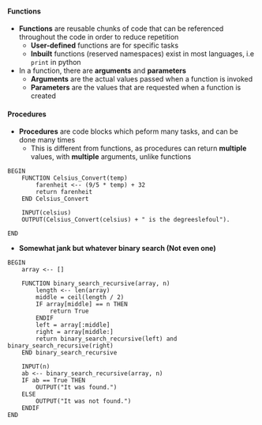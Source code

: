 #### Functions
- **Functions** are reusable chunks of code that can be referenced throughout the code in order to reduce repetition
	- **User-defined** functions are for specific tasks
	- **Inbuilt** functions (reserved namespaces) exist in most languages, i.e `print` in python
- In a function, there are **arguments** and **parameters**
	- **Arguments** are the actual values passed when a function is invoked
	- **Parameters** are the values that are requested when a function is created


#### Procedures
- **Procedures** are code blocks which peform many tasks, and can be done many times
	- This is different from functions, as procedures can return **multiple** values, with **multiple** arguments, unlike functions
```pseudocode
BEGIN
	FUNCTION Celsius_Convert(temp)
		farenheit <-- (9/5 * temp) + 32
		return farenheit
	END Celsius_Convert

	INPUT(celsius)
	OUTPUT(Celsius_Convert(celsius) + " is the degreeslefoul").

END
```
- **Somewhat jank but whatever binary search (Not even one)**
```
BEGIN
	array <-- []

	FUNCTION binary_search_recursive(array, n)
		length <-- len(array)
		middle = ceil(length / 2)
		IF array[middle] == n THEN
			return True
		ENDIF
		left = array[:middle]
		right = array[middle:]
		return binary_search_recursive(left) and binary_search_recursive(right)
	END binary_search_recursive

	INPUT(n)
	ab <-- binary_search_recursive(array, n)
	IF ab == True THEN
		OUTPUT("It was found.")
	ELSE
		OUTPUT("It was not found.")
	ENDIF
END
```
